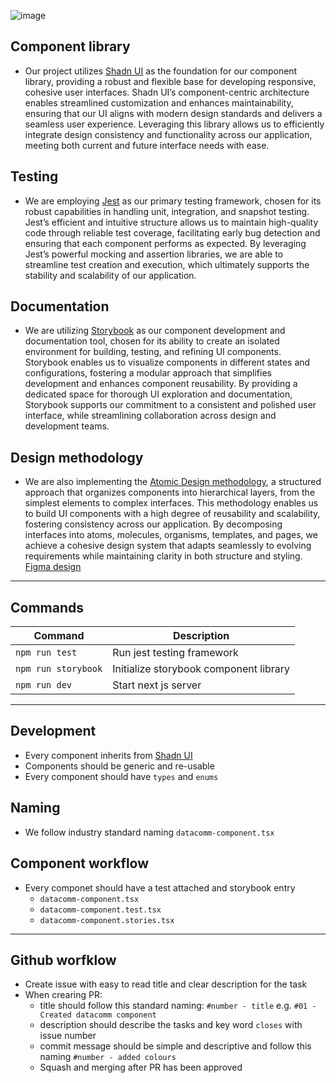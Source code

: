 ![image](https://github.com/user-attachments/assets/3e686dbf-20c8-49e6-b7fb-bf1fe3355af0)


## Component library 
- Our project utilizes [Shadn UI](https://ui.shadcn.com/)  as the foundation for our component library, providing a robust and flexible base for developing responsive, cohesive user interfaces. Shadn UI’s component-centric architecture enables streamlined customization and enhances maintainability, ensuring that our UI aligns with modern design standards and delivers a seamless user experience. Leveraging this library allows us to efficiently integrate design consistency and functionality across our application, meeting both current and future interface needs with ease.

## Testing 
- We are employing [Jest](https://jestjs.io/)  as our primary testing framework, chosen for its robust capabilities in handling unit, integration, and snapshot testing. Jest’s efficient and intuitive structure allows us to maintain high-quality code through reliable test coverage, facilitating early bug detection and ensuring that each component performs as expected. By leveraging Jest’s powerful mocking and assertion libraries, we are able to streamline test creation and execution, which ultimately supports the stability and scalability of our application.

## Documentation
- We are utilizing [Storybook](https://storybook.js.org/) as our component development and documentation tool, chosen for its ability to create an isolated environment for building, testing, and refining UI components. Storybook enables us to visualize components in different states and configurations, fostering a modular approach that simplifies development and enhances component reusability. By providing a dedicated space for thorough UI exploration and documentation, Storybook supports our commitment to a consistent and polished user interface, while streamlining collaboration across design and development teams.

## Design methodology
- We are also implementing the [Atomic Design methodology](https://bradfrost.com/blog/post/atomic-web-design/), a structured approach that organizes components into hierarchical layers, from the simplest elements to complex interfaces. This methodology enables us to build UI components with a high degree of reusability and scalability, fostering consistency across our application. By decomposing interfaces into atoms, molecules, organisms, templates, and pages, we achieve a cohesive design system that adapts seamlessly to evolving requirements while maintaining clarity in both structure and styling. [Figma design ](https://www.figma.com/design/32apCMxXBB7XLKHq8K8QyK/DataComm-UI?node-id=16-2&node-type=canvas&t=bLFKUMpkOAeqsxM6-0)


---

## Commands

| Command                     | Description                                                                                |
| --------------------------- | ------------------------------------------------------------------------------------------ |
| `npm run test`          | Run jest testing framework                      |
| `npm run storybook`      | Initialize storybook component library                                |
| `npm run dev`        | Start next js server                               |


---

## Development 
- Every component inherits from [Shadn UI](https://ui.shadcn.com/)
- Components should be generic and re-usable
- Every component should have `types` and `enums`

## Naming
- We follow industry standard naming `datacomm-component.tsx`

## Component workflow 
- Every componet should have a test attached and storybook entry
  - `datacomm-component.tsx`
  - `datacomm-component.test.tsx`
  - `datacomm-component.stories.tsx`
 ---

## Github worfklow 
- Create issue with easy to read title and clear description for the task
- When crearing PR:
   - title should follow this standard naming: `#number - title` e.g. `#01 - Created datacomm component`
   - description should describe the tasks and key word `closes` with issue number
   - commit message should be simple and descriptive and follow this naming `#number - added colours`
   - Squash and merging after PR has been approved 




